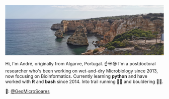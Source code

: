 ![Algarve, Portugal](https://github.com/GeoMicroSoares/GeoMicroSoares/raw/master/2020-06-09%2018.12.34.jpg)

Hi, I'm André, originally from Algarve, Portugal. ☝️☀️😎 I'm a postdoctoral researcher who's been working on wet-and-dry Microbiology since 2013, now focusing on Bioinformatics. Currently learning **python** and have worked with **R** and **bash** since 2014. Into trail running 🏃‍♂️ and bouldering 🧗‍♂️.

🐤: [@GeoMicroSoares](https://twitter.com/GeoMicroSoares)

